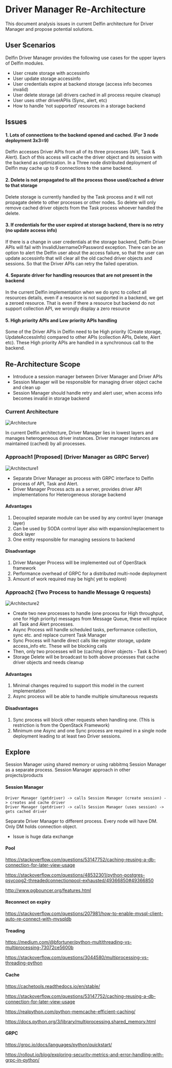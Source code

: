 ﻿# **Driver Manager Re-Architecture**

This document analysis issues in current Delfin architecture for Driver Manager and propose potential solutions.

## User Scenarios

Delfin Driver Manager provides the following use cases for the upper layers of Delfin modules.

* User create storage with accessinfo
* User update storage accessinfo
* User credentials expire at backend storage (access info becomes invalid)
* User delete storage (all drivers cached in all process require cleanup)
* User uses other driverAPIis (Sync, alert, etc)
* How to handle ‘not supported’ resources in a storage backend

## Issues

#### 1. Lots of connections to the backend opened and cached. (For 3 node deployment 3x3=9)

Delfin accesses Driver APIs from all of its three processes (API, Task & Alert). Each of this access will cache the driver object and its session with the backend as optimization. In a Three node distributed deployment of Delfin may cache up to 9 connections to the same backend.

#### 2. Delete is not propagated to all the process those used/cached a driver to that storage

Delete storage is currently handled by the Task process and it will not propagate delete to other processes or other nodes. So delete will only remove cached driver objects from the Task process whoever handled the delete.

#### 3. If credentials for the user expired at storage backend, there is no retry (no update access info)

If there is a change in user credentials at the storage backend, Delfin Driver APIs will fail with InvalidUsernameOrPassword exception. There can be an option to alert the Delfin user about the access failure, so that the user can update accessinfo that will clear all the old cached driver objects and sessions. So that the Driver APIs can retry  the failed operation.

#### 4. Separate driver for handling resources that are not present in the backend

In the current Delfin implementation when we do sync to collect all resources details, even if a resource is not supported in a backend, we get a zeroed resource. That is even if there a resource but backend do not support collection API, we wrongly display a zero resource

#### 5. High priority APIs and Low priority APIs handling

Some of the Driver APIs in Delfin need to be High priority (Create storage, UpdateAccessInfo) compared to other APIs (collection APIs, Delete, Alert etc). These High priority APIs are handled in a synchronous call to the backend.

## Re-Architecture Scope

* Introduce a session manager between Driver Manager and Driver APIs
* Session Manager will be responsible for managing driver object cache and clean up
* Session Manager should handle retry and alert user, when access info becomes invalid in storage backend

### Current Architecture

![Architecture](Architecture.jpg)

In current Delfin architecture, Driver Manager lies in lowest layers and manages heterogeneous driver instances. Driver manager instances are maintained (cached) by all processes.

### Approach1 [Proposed] (Driver Manager as GRPC Server)

![Architecture1](SessionManager.jpg)

* Separate Driver Manager as process with GRPC interface to Delfin process of API, Task and Alert.
* Driver Manager Process acts as a server, provides driver API implementations for Heterogeneous storage backend

#### Advantages

1. Decoupled separate module can be used by any control layer (manage layer)
2. Can be used by SODA control layer also with expansion/replacement to dock layer
3. One entity responsible for managing sessions to backend

#### Disadvantage

1. Driver Manager Process will be implemented out of OpenStack framework
2. Performance overhead of GRPC for a distributed multi-node deployment
3. Amount of work required may be  high( yet to explore)

### Approach2 (Two Process to handle Message Q requests)

![Architecture2](SessionManager1.jpg)

* Create two new processes to handle (one process for High throughput, one for High priority) messages from Message Queue, these will replace all Task and Alert processes.
* Async Process will handle scheduled tasks, performance collection, sync etc. and replace current Task Manager
* Sync Process will handle direct calls like register storage, update access_info etc. These will be blocking calls
* Then, only two processes will be (caching driver objects - Task & Driver)
* Storage Delete will be broadcast to both above processes that cache driver objects and needs cleanup

#### Advantages

1. Minimal changes required to support this model in the current implementation
2. Async process will be able to handle multiple simultaneous requests


#### Disadvantages

1. Sync process will block other requests when handling one. (This is restriction is from the OpenStack Framework)
2. Minimum one Async and one Sync process are required in a single node deployment leading to at least two Driver sessions.



## Explore

Session Manager using shared memory or using rabbitmq
Session Manager as a separate process.
Session Manager approach in other projects/products


#### Session Manager

```
Driver Manager (getdriver) -> calls Session Manager (create session) -> creates and cache driver
Driver Manager (getdriver) -> calls Session Manager (uses session) -> gets cached driver

```


Separate Driver Manager to different process. Every node will have DM. Only DM holds connection object.
* Issue is huge data exchange

#### Pool

https://stackoverflow.com/questions/53147752/caching-reusing-a-db-connection-for-later-view-usage


https://stackoverflow.com/questions/48532301/python-postgres-psycopg2-threadedconnectionpool-exhausted/49366850#49366850


http://www.pgbouncer.org/features.html






#### Reconnect on expiry


https://stackoverflow.com/questions/207981/how-to-enable-mysql-client-auto-re-connect-with-mysqldb






#### Treading

https://medium.com/@bfortuner/python-multithreading-vs-multiprocessing-73072ce5600b

https://stackoverflow.com/questions/3044580/multiprocessing-vs-threading-python


#### Cache

https://cachetools.readthedocs.io/en/stable/

https://stackoverflow.com/questions/53147752/caching-reusing-a-db-connection-for-later-view-usage

https://realpython.com/python-memcache-efficient-caching/

https://docs.python.org/3/library/multiprocessing.shared_memory.html

#### GRPC

https://grpc.io/docs/languages/python/quickstart/

https://rollout.io/blog/exploring-security-metrics-and-error-handling-with-grpc-in-python/